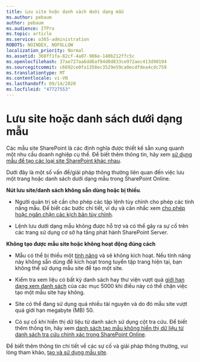 ```yaml
---
title: Lưu site hoặc danh sách dưới dạng mẫu
ms.author: pebaum
author: pebaum
ms.audience: ITPro
ms.topic: article
ms.service: o365-administration
ROBOTS: NOINDEX, NOFOLLOW
localization_priority: Normal
ms.assetid: 368ff1fa-82cf-4a07-986e-140b212ffc5c
ms.openlocfilehash: 37ae727aa6dd6af94d0d833ce972aec413d90194
ms.sourcegitcommit: c6692ce0fa1358ec3529e59ca0ecdfdea4cdc759
ms.translationtype: MT
ms.contentlocale: vi-VN
ms.lasthandoff: 09/14/2020
ms.locfileid: "47727553"
---
```

# <a name="save-site-or-list-as-a-template"></a>Lưu site hoặc danh sách dưới dạng mẫu

Các mẫu site SharePoint là các định nghĩa được thiết kế sẵn xung quanh một nhu cầu doanh nghiệp cụ thể. Để biết thêm thông tin, hãy xem [sử dụng mẫu để tạo các loại site SharePoint khác nhau](https://support.office.com/article/using-templates-to-create-different-kinds-of-sharepoint-sites-449eccec-ff99-4cf3-b62e-dcfee37e8da4).

Dưới đây là một số vấn đề/giải pháp thông thường liên quan đến việc lưu một trang hoặc danh sách dưới dạng mẫu trong SharePoint Online.

**Nút lưu site/danh sách không sẵn dùng hoặc bị thiếu**. 

- Người quản trị sẽ cần cho phép các tập lệnh tùy chỉnh cho phép các tính năng mẫu. Để biết các bước chi tiết, ví dụ và cân nhắc xem [cho phép hoặc ngăn chặn các kịch bản tùy chỉnh](https://docs.microsoft.com/sharepoint/allow-or-prevent-custom-script).


- Lệnh lưu dưới dạng mẫu không được hỗ trợ và có thể gây ra sự cố trên các trang sử dụng cơ sở hạ tầng phát hành SharePoint Server.


**Không tạo được mẫu site hoặc không hoạt động đúng cách**

- Mẫu có thể bị thiếu một [tính năng](https://social.technet.microsoft.com/wiki/contents/articles/14423.sharepoint-2013-existing-features-guid.aspx) và sẽ không kích hoạt. Nếu tính năng này không sẵn dùng để kích hoạt trong tuyển tập trang hiện tại, bạn không thể sử dụng mẫu site để tạo một site.


- Kiểm tra xem liệu có bất kỳ danh sách hay thư viện vượt quá [giới hạn dạng xem danh sách](https://support.office.com/article/Manage-large-lists-and-libraries-in-SharePoint-B8588DAE-9387-48C2-9248-C24122F07C59) của các mục 5000 khi điều này có thể chặn việc tạo một mẫu site hay không.


- Site có thể đang sử dụng quá nhiều tài nguyên và do đó mẫu site vượt quá giới hạn megabyte (MB) 50.


- Có sự cố khi hiển thị dữ liệu từ danh sách sử dụng cột tra cứu. Để biết thêm thông tin, hãy xem [danh sách tạo mẫu không hiển thị dữ liệu từ danh sách tra cứu chính xác trong SharePoint Online](https://docs.microsoft.com/sharepoint/support/lists-and-libraries/template-generated-list-incorrect-data).


Để biết thêm thông tin chi tiết về các sự cố và giải pháp thông thường, vui lòng tham khảo, [tạo và sử dụng mẫu site](https://support.office.com/article/Create-and-use-site-templates-60371B0F-00E0-4C49-A844-34759EBDD989).

